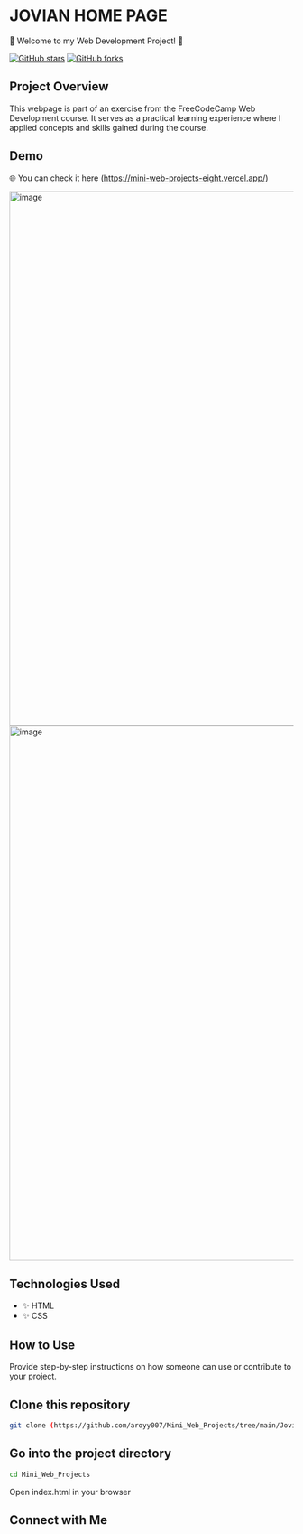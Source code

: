 # JOVIAN HOME PAGE

🚀 Welcome to my Web Development Project! 🚀

[![GitHub stars](https://img.shields.io/github/stars/aroyy007/Mini_Web_Projects.svg?style=social)](https://github.com/aroyy007/Mini_Web_Projects/tree/main/Jovian_First_Page/stargazers)
[![GitHub forks](https://img.shields.io/github/forks/aroyy007/Mini_Web_Projects.svg?style=social)](https://github.com/aroyy007/Mini_Web_Projects/tree/main/Jovian_First_Page/network/members)

## Project Overview

This webpage is part of an exercise from the FreeCodeCamp Web Development course. It serves as a practical learning experience where I applied concepts and skills gained during the course.

## Demo

🌐 You can check it here (https://mini-web-projects-eight.vercel.app/)

<img width="947" alt="image" src="https://github.com/aroyy007/Mini_Web_Projects/assets/120275227/74709e48-e3d1-4759-90a8-247bc5217529">
<img width="947" alt="image" src="https://github.com/aroyy007/Mini_Web_Projects/assets/120275227/51a02359-38a1-45c3-b0c3-9ac5870b95bb">


## Technologies Used

- ✨ HTML
- ✨ CSS

## How to Use

Provide step-by-step instructions on how someone can use or contribute to your project.


## Clone this repository
```bash
git clone (https://github.com/aroyy007/Mini_Web_Projects/tree/main/Jovian_First_Page)
```
## Go into the project directory
```bash
cd Mini_Web_Projects
```
Open index.html in your browser

## Connect with Me
